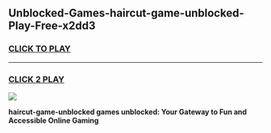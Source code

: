 
## Unblocked-Games-haircut-game-unblocked-Play-Free-x2dd3
<h3>
<a href="https://premium76.site?title=haircut-game-unblocked&ref=19M">CLICK TO PLAY</a></h3>
<hr>

<h3>
<a href="https://premium76.site?title=haircut-game-unblocked&ref=19M">CLICK 2 PLAY</a>
  
</h3>

<a href="https://premium76.site?title=haircut-game-unblocked&ref=19M"><img src="https://clearcache.store/games.png"></a>


**haircut-game-unblocked games unblocked: Your Gateway to Fun and Accessible Online Gaming**
